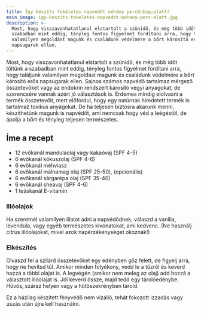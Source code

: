 ```yaml
---
title: Így készíts tökéletes napvédőt néhány perc&nbsp;alatt!
main_image: igy-keszits-tokeletes-napvedot-nehany-perc-alatt.jpg
description: >-
  Most, hogy visszavonhatatlanul elstartolt a szünidő, és még több időt töltünk a
  szabadban mint eddig, tényleg fontos figyelmet fordítani arra, hogy találjunk
  valamilyen megoldást magunk és családunk védelmére a bőrt károsító erős
  napsugarak ellen.
---
```


Most, hogy visszavonhatatlanul elstartolt a szünidő, és még több időt töltünk a
szabadban mint eddig, tényleg fontos figyelmet fordítani arra, hogy találjunk
valamilyen megoldást magunk és családunk védelmére a bőrt károsító erős
napsugarak ellen. Sajnos számos napvédő tartalmaz mérgező összetevőket vagy az
endokrin rendszert károsító vegyi anyagokat, de szerencsére vannak azért jó
választások is. Érdemes mindig elolvasni a termék összetevőit, mert előfordul,
hogy egy natúrnak hiredetett termék is tartalmaz toxikus anyagokat. De ha
teljesen biztosra akarunk menni, készíthetünk magunk is napvédőt, ami nemcsak
hogy véd a leégéstől, de ápolja a bőrt és tényleg teljesen természetes.

## Íme a recept

*   12 evőkanál mandulaolaj vagy kakaóvaj (SPF 4-5)
*   6 evőkanál kókuszolaj (SPF 4-6)
*   6 evőkanál méhviasz
*   6 evőkanál málnamag olaj (SPF 25-50), (opcionális)
*   6 evőkanál sárgarépa olaj (SPF 35-40)
*   6 evőkanál sheavaj (SPF 4-6)
*   1 teáskanál E-vitamin

### Illóolajok

Ha szeretnél valamilyen illatot adni a napvédődnek, válaszd a vanília,
levendula, vagy egyéb természetes kivonatokat, ami kedvenc. (Ne használj citrus
illóolajokat, mivel azok napérzékenységet okoznak!)

### Elkészítés

Olvaszd fel a szilárd összetevőket egy edényben gőz felett, de figyelj arra,
hogy ne hevítsd túl. Amikor minden folyékony, vedd le a tűzről és keverd hozzá a
többi olajat is. A legvégén (amikor nem meleg az olaj) add hozzá a választott
illóolajat is. Jól keverd össze, majd tedd egy tárolóedénybe. Hűvös, száraz
helyen vagy a hűtőszekrényben tárold.

Ez a házilag készített fényvédő nem vízálló, tehát fokozott izzadás vagy úszás
után újra kell használni.


